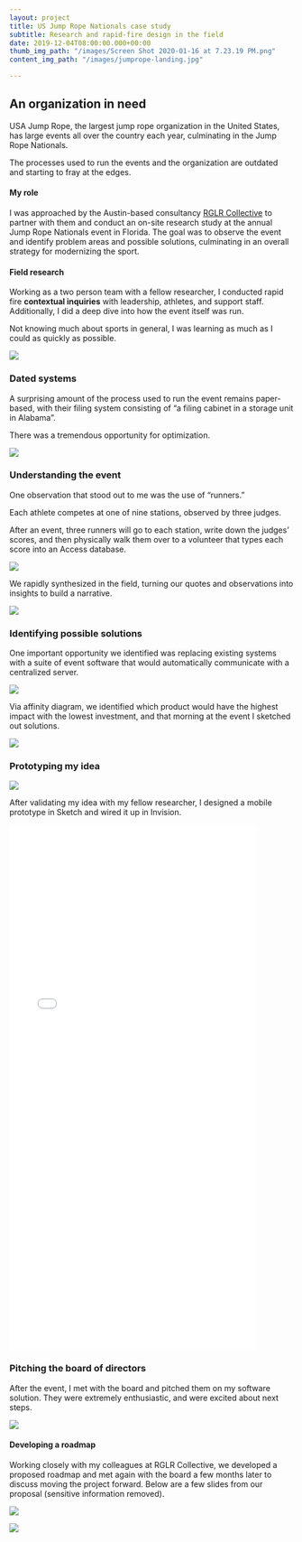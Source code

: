 ```yaml
---
layout: project
title: US Jump Rope Nationals case study
subtitle: Research and rapid-fire design in the field
date: 2019-12-04T08:00:00.000+00:00
thumb_img_path: "/images/Screen Shot 2020-01-16 at 7.23.19 PM.png"
content_img_path: "/images/jumprope-landing.jpg"

---
```

## An organization in need

USA Jump Rope, the largest jump rope organization in the United States, has large events all over the country each year, culminating in the Jump Rope Nationals.

The processes used to run the events and the organization are outdated and starting to fray at the edges.

#### My role

I was approached by the Austin-based consultancy <a href="http://rglrcollective.com" target="_new">RGLR Collective</a> to partner with them and conduct an on-site research study at the annual Jump Rope Nationals event in Florida. The goal was to observe the event and identify problem areas and possible solutions, culminating in an overall strategy for modernizing the sport.

#### Field research

Working as a two person team with a fellow researcher, I conducted rapid fire **contextual inquiries** with leadership, athletes, and support staff. Additionally, I did a deep dive into how the event itself was run.

Not knowing much about sports in general, I was learning as much as I could as quickly as possible.

![](/images/jumprope-interview.jpg)

### Dated systems

A surprising amount of the process used to run the event remains paper-based, with their filing system consisting of “a filing cabinet in a storage unit in Alabama”.

There was a tremendous opportunity for optimization.

![](/images/jumprope-kid.png)

### Understanding the event

One observation that stood out to me was the use of “runners.”

Each athlete competes at one of nine stations, observed by three judges.

After an event, three runners will go to each station, write down the judges’ scores, and then physically walk them over to a volunteer that types each score into an Access database.

![](/images/jumprope-runners.jpg)

We rapidly synthesized in the field, turning our quotes and observations into insights to build a narrative.

![](/images/jumprope-postits.png)

### Identifying possible solutions

One important opportunity we identified was replacing existing systems with a suite of event software that would automatically communicate with a centralized server.

![](/images/eventsoftware.png)

Via affinity diagram, we identified which product would have the highest impact with the lowest investment, and that morning at the event I sketched out solutions.

![](/images/jumprope-sketch.png)

### Prototyping my idea

![](/images/jumprope-design.png)

After validating my idea with my fellow researcher, I designed a mobile prototype in Sketch and wired it up in Invision.

<iframe width="438" height="930" align="center" src="//invis.io/BKSR9I2AHU4" frameborder="0" allowfullscreen></iframe>

### Pitching the board of directors

After the event, I met with the board and pitched them on my software solution. They were extremely enthusiastic, and were excited about next steps.

![](/images/jumprope-board.png)

#### Developing a roadmap

Working closely with my colleagues at RGLR Collective, we developed a proposed roadmap and met again with the board a few months later to discuss moving the project forward. Below are a few slides from our proposal (sensitive information removed).

![](/images/usajr-principles.png)

![](/images/usajr-roadmap.png)